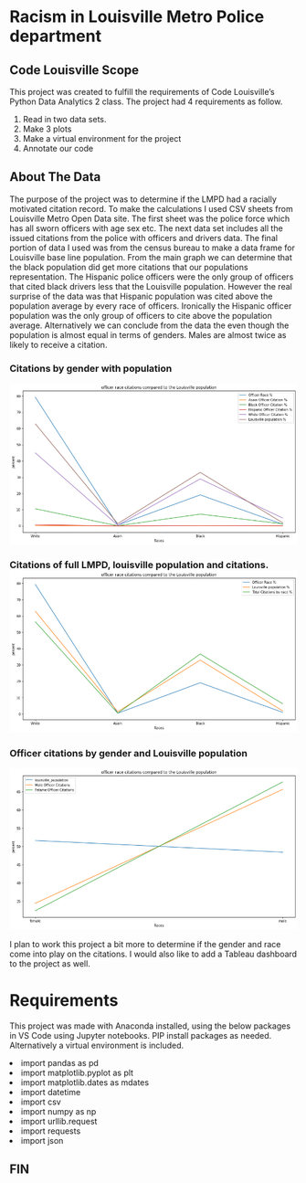 <h1> Racism in Louisville Metro Police department </h1>

<h2>Code Louisville Scope </h2>
This project was created to fulfill the requirements of Code Louisville’s Python Data Analytics 2 class. The project had 4 requirements as follow. 
<ol>
<li> Read in two data sets. </li>
<li> Make 3 plots </li>
<li> Make a virtual environment for the project </li>
<li> Annotate our code </li>
</ol>

<h2> About The Data </h2>
The purpose of the project was to determine if the LMPD had a racially motivated citation record. To make the calculations I used CSV sheets from Louisville Metro Open Data site. The first sheet was the police force which has all sworn officers with age sex etc. The next data set includes all the issued citations from the police with officers and drivers data. The final portion of data I used was from the census bureau to make a data frame for Louisville base line population. From the main graph we can determine that the black population did get more citations that our populations representation. The Hispanic police officers were the only group of officers that cited black drivers less that the Louisville population. However the real surprise of the data was that Hispanic population was cited above the population average by every race of officers. Ironically the Hispanic officer population was the only group of officers to cite above the population average. Alternatively we can conclude from the data the even though the population is almost equal in terms of genders. Males are almost twice as likely to receive a citation. 

<h3> Citations by gender with population </h3>
<img src="https://github.com/dmorton714/lmpd/blob/master/race.jpg?raw=true" alt="Flowers in Chania">

<h3> Citations of full LMPD, louisville population and citations. 
<img src="https://github.com/dmorton714/lmpd/blob/master/full-force.jpg?raw=true" alt="Flowers in Chania">


<h3> Officer citations by gender and Louisville population </h3>
<img src="https://github.com/dmorton714/lmpd/blob/master/gender.jpg?raw=true" alt="Flowers in Chania">



I plan to work this project a bit more to determine if the gender and race come into play on the citations. I would also like to add a Tableau dashboard to the project as well. 

<h1> Requirements </h1>

This project was made with Anaconda installed, using the below packages in VS Code using Jupyter notebooks. PIP install packages as needed. Alternatively a virtual environment is included. 

<li> import pandas as pd </li>
<li> import matplotlib.pyplot as plt </li>
<li> import matplotlib.dates as mdates </li>
<li> import datetime </li>
<li> import csv </li>
<li> import numpy as np </li>
<li> import urllib.request </li>
<li> import requests </li>
<li> import json </li>

<h2> FIN </h2>
